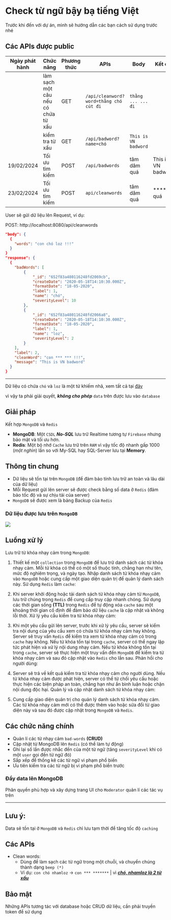# Check từ ngữ bậy bạ tiếng Việt

Trước khi đến với dự án, mình sẽ hướng dẫn các bạn cách sử dụng trước nhé

## Các APIs được public
|Ngày phát hành| Chức năng                    | Phương thức | APIs                                                            | Body | Kết quả                   |
|---------|---------------------|-------------|-------------------|-----------------------------------------------|---------------------------|
| | làm sạch một câu nếu có chứa từ xấu | GET         | `/api/cleanword?word=thằng chó cút đi` | `thằng ... ... đi`       |
| | kiểm tra từ xấu              | GET         | `/api/badword?name=chó` | `This is VN badword`     |
| 19/02/2024| Tối ưu tìm kiếm | POST | `/api/badwords` | tâm dâm quá|This is VN badword|
|23/02/2024 | Tối ưu tìm kiếm | POST | `api/cleanwords` |tâm dâm quá|******* quá|

User sẽ gửi dữ liệu lên Request, ví dụ:


POST: http://localhost:8080/api/cleanwords
```json
"body": {
  {
    "words": "con chó loz !!!"
  }
}
"response": {
  {
    "badWords": [
        {
            "_id": "652f83a480116248fd2069cb",
            "createDate": "2020-05-18T14:10:30.000Z",
            "formatDate": "18-05-2020",
            "label": 1,
            "name": "chó",
            "severityLevel": 10
        },
        {
            "_id": "652f83a480116248fd2066a8",
            "createDate": "2020-05-18T14:10:30.000Z",
            "formatDate": "18-05-2020",
            "label": 1,
            "name": "loz",
            "severityLevel": 2
        }
    ],
    "label": 2,
    "cleanWord": "con *** *** !!!",
    "message": "This is VN badword"
  }
}
```


<!--<img src='./images/cleanwords.png' width='80%'></img>-->
----
Dữ liệu có chứa `chó` và `loz` là một từ khiếm nhã, xem tất cả tại [đây](https://github.com/frogsage/vietnam-sensitive-words/blob/main/bad_words.json)

vì vậy ta phải giải quyết, ***không cho phép*** `data` trên được lưu vào `database`

## Giải pháp

Kết hợp `MongoDB` và `Redis`

- **MongoDB**: Một `CSDL` ***No-SQL*** lưu trữ Realtime tương tự `Firebase` nhưng bảo mật và tối ưu hơn.
- **Redis**: Một bộ nhớ `Cache` lưu trữ trên `RAM` vì vậy tốc độ nhanh gấp 1000 (*một nghìn*) lần so với My-SQL hay SQL-Server lưu tại **Memory**.


## Thông tin chung

- Dữ liệu sẽ tồn tại trên `MongoDB` (để đảm bảo tính lưu trữ an toàn và lâu dài của dữ liệu)
- Mỗi Request gửi lên server sẽ được check bằng số data ở `Redis` (đảm bảo tốc độ và sự chịu tải của server)
- `MongoDB` sẽ được xem là bảng Backup của `Redis`

### Dữ liệu được lưu trên `MongoDB`

![](https://github.com/theanishtar/vietnamese-bad-words-detector/blob/main/images/data-in-mongodb.png?raw=true)

## Luồng xử lý

Lưu trữ từ khóa nhạy cảm trong `MongoDB`:

1. Thiết kế một `collection` trong `MongoDB` để lưu trữ danh sách các từ khóa nhạy cảm. Mỗi từ khóa có thể có một số thuộc tính, chẳng hạn như tên, mức độ nghiêm trọng, và ngày tạo.
Nhập danh sách từ khóa nhạy cảm vào `MongoDB` hoặc cung cấp một giao diện quản trị để quản lý danh sách này.
Sử dụng `Redis` làm `cache`:

2. Khi server khởi động hoặc tải danh sách từ khóa nhạy cảm từ `MongoDB`, lưu trữ chúng trong `Redis` để cung cấp truy cập nhanh chóng.
Sử dụng các thời gian sống **(TTL)** trong `Redis` để tự động xóa `cache` sau một khoảng thời gian cố định để đảm bảo dữ liệu `cache` là cập nhật và không lỗi thời.
Xử lý yêu cầu kiểm tra từ khóa nhạy cảm:

3. Khi một yêu cầu gửi lên server, trước khi xử lý yêu cầu, server sẽ kiểm tra nội dung của yêu cầu xem có chứa từ khóa nhạy cảm hay không.
Server sẽ truy vấn `Redis` để kiểm tra xem từ khóa nhạy cảm có trong `cache` hay không. Nếu từ khóa tồn tại trong `cache`, server có thể ngay lập tức phát hiện và xử lý nội dung nhạy cảm.
Nếu từ khóa không tồn tại trong `cache`, server sẽ thực hiện một truy vấn đến `MongoDB` để kiểm tra từ khóa nhạy cảm và sau đó cập nhật vào `Redis` cho lần sau.
Phản hồi cho người dùng:

4. Server sẽ trả về kết quả kiểm tra từ khóa nhạy cảm cho người dùng. Nếu từ khóa nhạy cảm được phát hiện, server có thể từ chối yêu cầu hoặc thực hiện các biện pháp an toàn, chẳng hạn như ẩn bình luận hoặc chặn nội dung độc hại.
Quản lý và cập nhật danh sách từ khóa nhạy cảm:

5. Cung cấp giao diện quản trị cho quản lý danh sách từ khóa nhạy cảm. Các từ khóa nhạy cảm mới có thể được thêm vào hoặc sửa đổi từ giao diện này và sau đó được cập nhật trong `MongoDB` và `Redis`.

## Các chức năng chính
- Quản lí các từ nhạy cảm `bad-words` **(CRUD)**
- Cập nhật từ MongoDB lên `Redis` (có thể làm tự động)
- Ghi lại số lần được nhắc đến của một từ ngữ (tăng `severityLevel` khi có một `user` gọi đến từ ngữ đó)
- Sắp xếp để thống kê các từ ngữ vi phạm phổ biến
- Ưu tiên kiểm tra các từ ngữ bị vi phạm phổ biến trước

### Đẩy data lên MongoDB

Phân quyền phù hợp và xây dựng trang UI cho `Moderator` quản lí các tác vụ trên

---
## Lưu ý:
Data sẽ tồn tại ở `MongoDB` và `Redis` chỉ lưu tạm thời để tăng tốc độ `caching`



## Các APIs

- Clean words:
  - Dùng để làm sạch các từ ngữ trong một chuỗi, và chuyển chúng thành dạng `beep (*)`
  - Ví dụ: `con chó nhamloz` -> `con *** *******` | vì [***chó, nhamloz là 2 từ xấu***]()


## Bảo mật

Những APIs tương tác với database hoặc CRUD dữ liệu, cần phải truyền token để sử dụng
